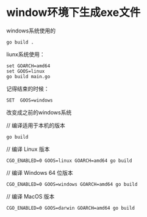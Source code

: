 # window环境下生成exe文件 #

windows系统使用的

	go build .

liunx系统使用：

    set GOARCH=amd64
    set GOOS=linux
    go build main.go

记得结束的时候： 
 
	SET  GOOS=windows

改变成之前的windows系统

// 编译适用于本机的版本

	go build
 
// 编译 Linux 版本

	CGO_ENABLED=0 GOOS=linux GOARCH=amd64 go build
 
// 编译 Windows 64 位版本

	CGO_ENABLED=0 GOOS=windows GOARCH=amd64 go build
 
// 编译 MacOS 版本

	CGO_ENABLED=0 GOOS=darwin GOARCH=amd64 go build